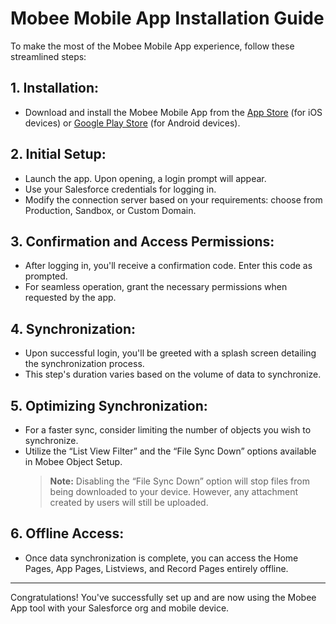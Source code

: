 # Mobee Mobile App Installation Guide

To make the most of the Mobee Mobile App experience, follow these streamlined steps:

## 1. **Installation:**
   - Download and install the Mobee Mobile App from the [App Store](https://apps.apple.com/fr/app/mobee-app/id1617645272) (for iOS devices) or [Google Play Store](https://play.google.com/store/apps/details?id=com.mobee_app) (for Android devices).

## 2. **Initial Setup:**
   - Launch the app. Upon opening, a login prompt will appear.
   - Use your Salesforce credentials for logging in.
   - Modify the connection server based on your requirements: choose from Production, Sandbox, or Custom Domain.

## 3. **Confirmation and Access Permissions:**
   - After logging in, you'll receive a confirmation code. Enter this code as prompted.
   - For seamless operation, grant the necessary permissions when requested by the app.

## 4. **Synchronization:**
   - Upon successful login, you'll be greeted with a splash screen detailing the synchronization process.
   - This step's duration varies based on the volume of data to synchronize. 

## 5. **Optimizing Synchronization:**
   - For a faster sync, consider limiting the number of objects you wish to synchronize.
   - Utilize the “List View Filter” and the “File Sync Down” options available in Mobee Object Setup.
     > **Note:** Disabling the “File Sync Down” option will stop files from being downloaded to your device. However, any attachment created by users will still be uploaded.

## 6. **Offline Access:**
   - Once data synchronization is complete, you can access the Home Pages, App Pages, Listviews, and Record Pages entirely offline.

---

Congratulations! You've successfully set up and are now using the Mobee App tool with your Salesforce org and mobile device.

